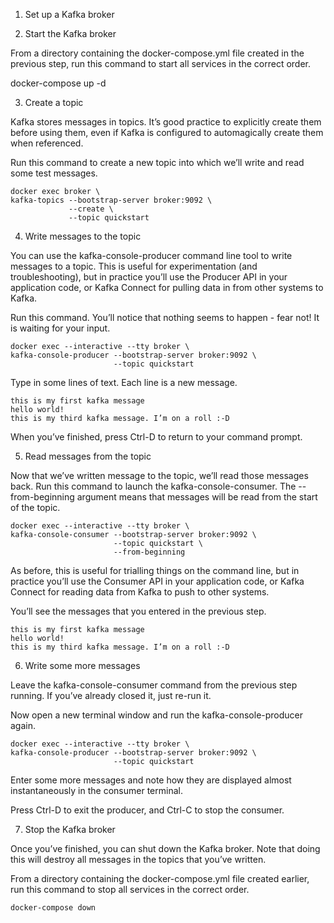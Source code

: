 1. Set up a Kafka broker

2. Start the Kafka broker

From a directory containing the docker-compose.yml file created in the previous step, run this command to start all services in the correct order.

docker-compose up -d

3. Create a topic

Kafka stores messages in topics. It’s good practice to explicitly create them before using them, even if Kafka is configured to automagically create them when referenced.

Run this command to create a new topic into which we’ll write and read some test messages.
```
docker exec broker \
kafka-topics --bootstrap-server broker:9092 \
             --create \
             --topic quickstart
```
4. Write messages to the topic

You can use the kafka-console-producer command line tool to write messages to a topic. This is useful for experimentation (and troubleshooting), but in practice you’ll use the Producer API in your application code, or Kafka Connect for pulling data in from other systems to Kafka.

Run this command. You’ll notice that nothing seems to happen - fear not! It is waiting for your input.
```
docker exec --interactive --tty broker \
kafka-console-producer --bootstrap-server broker:9092 \
                       --topic quickstart
```
Type in some lines of text. Each line is a new message.
```
this is my first kafka message
hello world!
this is my third kafka message. I’m on a roll :-D
```

When you’ve finished, press Ctrl-D to return to your command prompt.

5. Read messages from the topic

Now that we’ve written message to the topic, we’ll read those messages back. Run this command to launch the kafka-console-consumer. The --from-beginning argument means that messages will be read from the start of the topic.
```
docker exec --interactive --tty broker \
kafka-console-consumer --bootstrap-server broker:9092 \
                       --topic quickstart \
                       --from-beginning
```
As before, this is useful for trialling things on the command line, but in practice you’ll use the Consumer API in your application code, or Kafka Connect for reading data from Kafka to push to other systems.

You’ll see the messages that you entered in the previous step.
```
this is my first kafka message
hello world!
this is my third kafka message. I’m on a roll :-D
```
6. Write some more messages

Leave the kafka-console-consumer command from the previous step running. If you’ve already closed it, just re-run it.

Now open a new terminal window and run the kafka-console-producer again.
```
docker exec --interactive --tty broker \
kafka-console-producer --bootstrap-server broker:9092 \
                       --topic quickstart
```
Enter some more messages and note how they are displayed almost instantaneously in the consumer terminal.

Press Ctrl-D to exit the producer, and Ctrl-C to stop the consumer.

7. Stop the Kafka broker

Once you’ve finished, you can shut down the Kafka broker. Note that doing this will destroy all messages in the topics that you’ve written.

From a directory containing the docker-compose.yml file created earlier, run this command to stop all services in the correct order.
```
docker-compose down
```